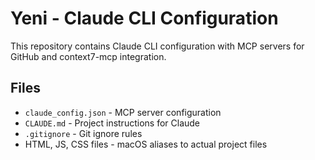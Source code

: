 # Yeni - Claude CLI Configuration

This repository contains Claude CLI configuration with MCP servers for GitHub and context7-mcp integration.

## Files

- `claude_config.json` - MCP server configuration
- `CLAUDE.md` - Project instructions for Claude
- `.gitignore` - Git ignore rules
- HTML, JS, CSS files - macOS aliases to actual project files